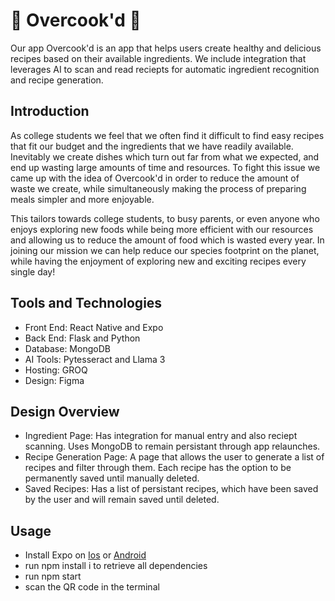 # 🍳 Overcook'd 🍳 #

Our app Overcook'd is an app that helps users create healthy and delicious recipes based on their available ingredients. We include integration that leverages AI to scan and read reciepts for automatic ingredient recognition and recipe generation. 

## Introduction
As college students we feel that we often find it difficult to find easy recipes that fit our budget and the ingredients that we have readily available. Inevitably we create dishes which turn out far from what we expected, and end up wasting large amounts of time and resources. To fight this issue we came up with the idea of Overcook'd in order to reduce the amount of waste we create, while simultaneously making the process of preparing meals simpler and more enjoyable.

This tailors towards college students, to busy parents, or even anyone who enjoys exploring new foods while being more efficient with our resources and allowing us to reduce the amount of food which is wasted every year. In joining our mission we can help reduce our species footprint on the planet, while having the enjoyment of exploring new and exciting recipes every single day!

## Tools and Technologies
* Front End: React Native and Expo 
* Back End: Flask and Python
* Database: MongoDB
* AI Tools: Pytesseract and Llama 3
* Hosting: GROQ
* Design: Figma

## Design Overview
* Ingredient Page: Has integration for manual entry and also reciept scanning. Uses MongoDB to remain persistant through app relaunches.
* Recipe Generation Page: A page that allows the user to generate a list of recipes and filter through them. Each recipe has the option to be permanently saved until manually deleted.
* Saved Recipes: Has a list of persistant recipes, which have been saved by the user and will remain saved until deleted.

## Usage
* Install Expo on [Ios](https://apps.apple.com/us/app/expo-go/id982107779) or [Android](https://play.google.com/store/apps/details?id=host.exp.exponent&hl=en_US&pli=1)
* run npm install i to retrieve all dependencies
* run npm start
* scan the QR code in the terminal
